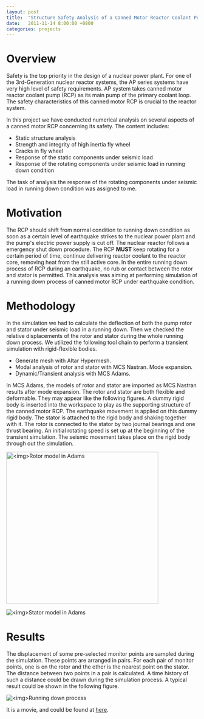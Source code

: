 ```yaml
---
layout: post
title:  "Structure Safety Analysis of a Canned Motor Reactor Coolant Pump"
date:   2011-11-14 8:00:00 +0800
categories: projects
---
```


# Overview

Safety is the top priority in the design of a nuclear power plant. For one of the 3rd-Generation nuclear reactor systems, the AP series systems have very high level of safety requirements. AP system takes canned motor reactor coolant pump (RCP) as its main pump of the primary coolant loop. The safety characteristics of this canned motor RCP is crucial to the reactor system. 

In this project we have conducted numerical analysis on several aspects of a canned motor RCP concerning its safety. The content includes:

* Static structure analysis
* Strength and integrity of high inertia fly wheel
* Cracks in fly wheel
* Response of the static components under seismic load
* Response of the rotating components under seismic load in running down condition

The task of analysis the response of the rotating components under seismic load in running down condition was assigned to me. 

# Motivation

The RCP should shift from normal condition to running down condition as soon as a certain level of earthquake strikes to the nuclear power plant and the pump's electric power supply is cut off. The nuclear reactor follows a emergency shut down procedure. The RCP **MUST** keep rotating for a certain period of time, continue delivering reactor coolant to the reactor core, removing heat from the still active core. In the entire running down process of RCP during an earthquake, no rub or contact between the rotor and stator is permitted. This analysis was aiming at performing simulation of a running down process of canned motor RCP under earthquake condition. 

# Methodology

In the simulation we had to calculate the deflection of both the pump rotor and stator under seismic load in a running down. Then we checked the relative displacements of the rotor and stator during the whole running down process. We utilized the following tool chain to perform a transient simulation with rigid-flexible bodies.

* Generate mesh with Altar Hypermesh.
* Modal analysis of rotor and stator with MCS Nastran. Mode expansion.
* Dynamic/Transient analysis with MCS Adams.

In MCS Adams, the models of rotor and stator are imported as MCS Nastran results after mode expansion. The rotor and stator are both flexible and deformable. They may appear like the following figures. A dummy rigid body is inserted into the workspace to play as the supporting structure of the canned motor RCP. The earthquake movement is applied on this dummy rigid body. The stator is attached to the rigid body and shaking together with it. The rotor is connected to the stator by two journal bearings and one thrust bearing. An initial rotating speed is set up at the beginning of the transient simulation. The seismic movement takes place on the rigid body through out the simulation. 

<p><img src="{{site.baseurl}}/Resources/Projects/RCP_Adams/Adams_Rotor.png" alt="<img>Rotor model in Adams" width="400px"></p>

<p><img src="{{site.baseurl}}/Resources/Projects/RCP_Adams/Adams_Stator.png" alt="<img>Stator model in Adams"></p>

# Results

The displacement of some pre-selected monitor points are sampled during the simulation. These points are arranged in pairs. For each pair of monitor points, one is on the rotor and the other is the nearest point on the stator. The distance between two points in a pair is calculated. A time history of such a distance could be drawn during the simulation process. A typical result could be shown in the following figure.

<p><img src="{{site.baseurl}}/Resources/Projects/RCP_Adams/RunningDown_Cutted.png" alt="<img>Running down process"></p>

It is a movie, and could be found at [here](https://www.youtube.com/watch?v=-u48lXk2-VM).
